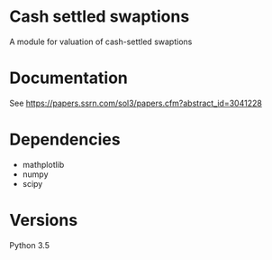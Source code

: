# Cash settled swaptions
A module for valuation of cash-settled swaptions

# Documentation
See https://papers.ssrn.com/sol3/papers.cfm?abstract_id=3041228

# Dependencies

* mathplotlib
* numpy
* scipy

# Versions

Python 3.5
